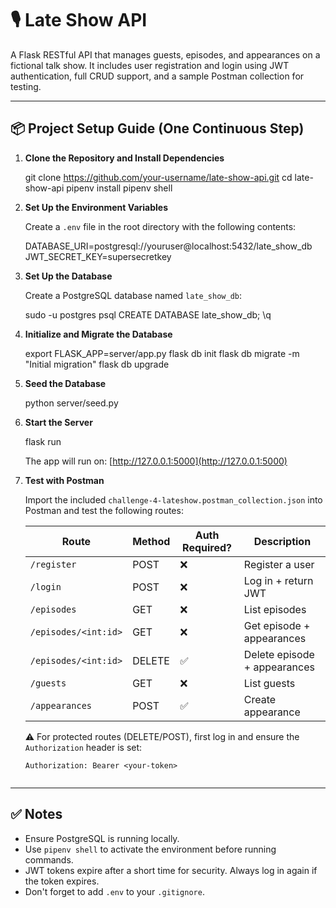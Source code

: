 # 🎙️ Late Show API

A Flask RESTful API that manages guests, episodes, and appearances on a fictional talk show. It includes user registration and login using JWT authentication, full CRUD support, and a sample Postman collection for testing.

---

## 📦 Project Setup Guide (One Continuous Step)

1. **Clone the Repository and Install Dependencies**

   
   git clone https://github.com/your-username/late-show-api.git
   cd late-show-api
   pipenv install
   pipenv shell
   

2. **Set Up the Environment Variables**

   Create a `.env` file in the root directory with the following contents:

   
   DATABASE_URI=postgresql://youruser@localhost:5432/late_show_db
   JWT_SECRET_KEY=supersecretkey
   

3. **Set Up the Database**

   Create a PostgreSQL database named `late_show_db`:

   
   sudo -u postgres psql
   CREATE DATABASE late_show_db;
   \q
   

4. **Initialize and Migrate the Database**

   
   export FLASK_APP=server/app.py
   flask db init
   flask db migrate -m "Initial migration"
   flask db upgrade
   

5. **Seed the Database**

   
   python server/seed.py
   

6. **Start the Server**

   
   flask run
   

   The app will run on: [http://127.0.0.1:5000](http://127.0.0.1:5000)

7. **Test with Postman**

   Import the included `challenge-4-lateshow.postman_collection.json` into Postman and test the following routes:

   | Route                  | Method | Auth Required? | Description                          |
   |------------------------|--------|----------------|--------------------------------------|
   | `/register`            | POST   | ❌             | Register a user                      |
   | `/login`               | POST   | ❌             | Log in + return JWT                 |
   | `/episodes`            | GET    | ❌             | List episodes                        |
   | `/episodes/<int:id>`   | GET    | ❌             | Get episode + appearances           |
   | `/episodes/<int:id>`   | DELETE | ✅             | Delete episode + appearances        |
   | `/guests`              | GET    | ❌             | List guests                          |
   | `/appearances`         | POST   | ✅             | Create appearance                    |

   ⚠️ For protected routes (DELETE/POST), first log in and ensure the `Authorization` header is set:
   ```http
   Authorization: Bearer <your-token>
   

---

## ✅ Notes

- Ensure PostgreSQL is running locally.
- Use `pipenv shell` to activate the environment before running commands.
- JWT tokens expire after a short time for security. Always log in again if the token expires.
- Don't forget to add `.env` to your `.gitignore`.



